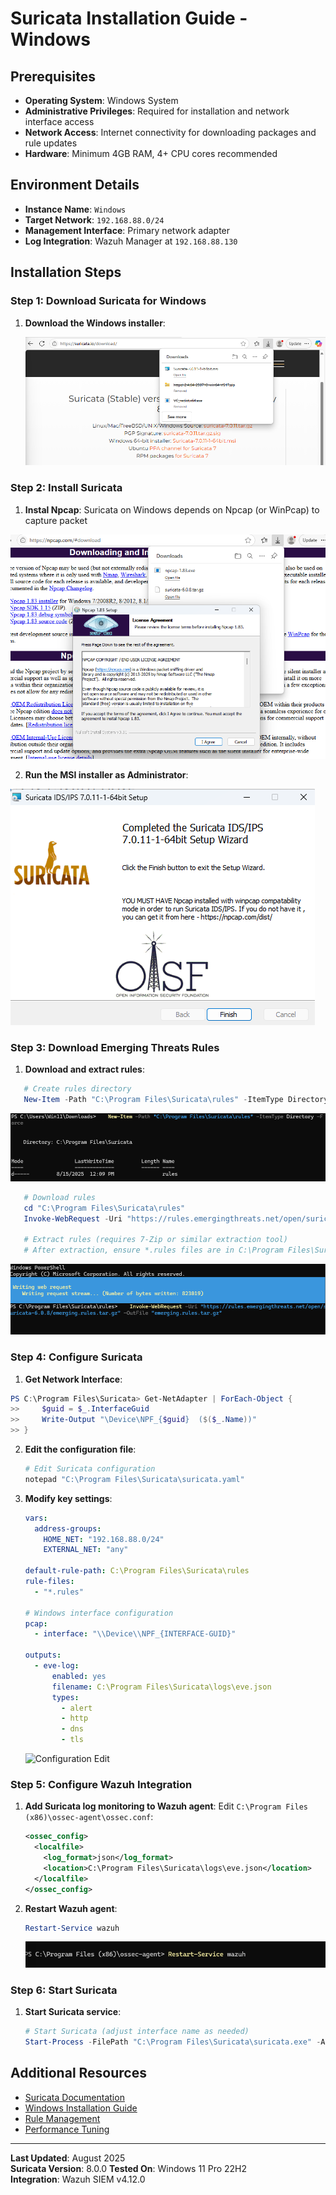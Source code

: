 # Suricata Installation Guide - Windows  

## Prerequisites

- **Operating System**: Windows System
- **Administrative Privileges**: Required for installation and network interface access
- **Network Access**: Internet connectivity for downloading packages and rule updates
- **Hardware**: Minimum 4GB RAM, 4+ CPU cores recommended

## Environment Details

- **Instance Name**: `Windows`
- **Target Network**: `192.168.88.0/24`
- **Management Interface**: Primary network adapter
- **Log Integration**: Wazuh Manager at `192.168.88.130`

## Installation Steps

### Step 1: Download Suricata for Windows

1. **Download the Windows installer**:

   ![Suricata Download](screenshots/01-suricata-download.png)

### Step 2: Install Suricata

1. **Instal Npcap**:
Suricata on Windows depends on Npcap (or WinPcap) to capture packet

 ![npcap](./screenshots/02-1-npcap.png)

2. **Run the MSI installer as Administrator**:

![Suricata Download](screenshots/02-suricata-exe.png)


### Step 3: Download Emerging Threats Rules

1. **Download and extract rules**:
```powershell
   # Create rules directory
   New-Item -Path "C:\Program Files\Suricata\rules" -ItemType Directory -Force
```

 ![Rule-dir](./screenshots/03-rule-dir.png)


```powershell
   # Download rules
   cd "C:\Program Files\Suricata\rules"
   Invoke-WebRequest -Uri "https://rules.emergingthreats.net/open/suricata-6.0.8/emerging.rules.tar.gz" -OutFile "emerging.rules.tar.gz"
   
   # Extract rules (requires 7-Zip or similar extraction tool)
   # After extraction, ensure *.rules files are in C:\Program Files\Suricata\rules\
   ```

   ![Rules Download](screenshots/04-rules-download.png)

### Step 4: Configure Suricata

1. **Get Network Interface**:

```powershell
PS C:\Program Files\Suricata> Get-NetAdapter | ForEach-Object {
>>     $guid = $_.InterfaceGuid
>>     Write-Output "\Device\NPF_{$guid}  ($($_.Name))"
>> }
```

2. **Edit the configuration file**:
   ```powershell
   # Edit Suricata configuration
   notepad "C:\Program Files\Suricata\suricata.yaml"
   ```

3. **Modify key settings**:
   ```yaml
   vars:
     address-groups:
       HOME_NET: "192.168.88.0/24"
       EXTERNAL_NET: "any"

   default-rule-path: C:\Program Files\Suricata\rules
   rule-files:
     - "*.rules"

   # Windows interface configuration
   pcap:
     - interface: "\\Device\\NPF_{INTERFACE-GUID}"
   
   outputs:
     - eve-log:
         enabled: yes
         filename: C:\Program Files\Suricata\logs\eve.json
         types:
           - alert
           - http
           - dns
           - tls
   ```

   ![Configuration Edit](screenshots/04-config-edit.png)



### Step 5: Configure Wazuh Integration

1. **Add Suricata log monitoring to Wazuh agent**:
   Edit `C:\Program Files (x86)\ossec-agent\ossec.conf`:
   
   ```xml
   <ossec_config>
     <localfile>
       <log_format>json</log_format>
       <location>C:\Program Files\Suricata\logs\eve.json</location>
     </localfile>
   </ossec_config>
   ```

2. **Restart Wazuh agent**:
   ```powershell
   Restart-Service wazuh

   ```

   ![Wazuh Integration](screenshots/05-wazuh-integration.png)

### Step 6: Start Suricata

1. **Start Suricata service**:
   ```powershell
   # Start Suricata (adjust interface name as needed)
   Start-Process -FilePath "C:\Program Files\Suricata\suricata.exe" -ArgumentList "-c","C:\Program Files\Suricata\suricata.yaml","-i","Ethernet0" -WindowStyle Hidden
   ```


## Additional Resources

- [Suricata Documentation](https://docs.suricata.io/)
- [Windows Installation Guide](https://docs.suricata.io/en/latest/install.html#windows)
- [Rule Management](https://docs.suricata.io/en/latest/rules/index.html)
- [Performance Tuning](https://docs.suricata.io/en/latest/performance/index.html)

---

**Last Updated**: August 2025  
**Suricata Version**: 8.0.0 
**Tested On**: Windows 11 Pro 22H2  
**Integration**: Wazuh SIEM v4.12.0